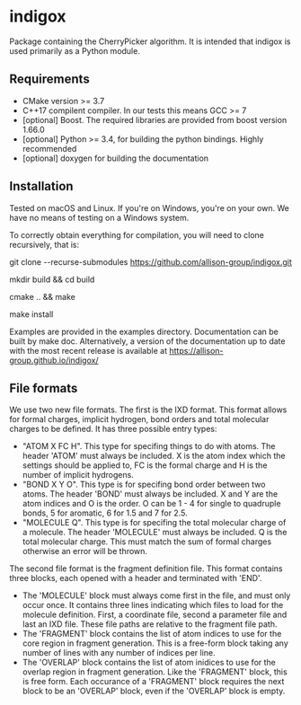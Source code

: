 # indigox

Package containing the CherryPicker algorithm. It is intended that indigox is used primarily as a Python module.

## Requirements
- CMake version >= 3.7
- C++17 compilent compiler. In our tests this means GCC >= 7
- [optional] Boost. The required libraries are provided from boost version 1.66.0
- [optional] Python >= 3.4, for building the python bindings. Highly recommended
- [optional] doxygen for building the documentation

## Installation
Tested on macOS and Linux. If you're on Windows, you're on your own. We have no means of testing on a Windows system.

To correctly obtain everything for compilation, you will need to clone recursively, that is:

git clone --recurse-submodules https://github.com/allison-group/indigox.git

mkdir build && cd build

cmake .. && make

make install

Examples are provided in the examples directory. Documentation can be built by make doc. Alternatively, a version of the documentation up to date with the most recent release is available at https://allison-group.github.io/indigox/

## File formats

We use two new file formats. The first is the IXD format. This format allows for formal charges, implicit hydrogen, bond orders and total molecular charges to be defined. It has three possible entry types:
- "ATOM  X  FC  H". This type for specifing things to do with atoms. The header 'ATOM' must always be included. X is the atom index which the settings should be applied to, FC is the formal charge and H is the number of implicit hydrogens.
- "BOND  X  Y  O". This type is for specifing bond order between two atoms. The header 'BOND' must always be included. X and Y are the atom indices and O is the order. O can be 1 - 4 for single to quadruple bonds, 5 for aromatic, 6 for 1.5 and 7 for 2.5.
- "MOLECULE  Q". This type is for specifing the total molecular charge of a molecule. The header 'MOLECULE' must always be included. Q is the total molecular charge. This must match the sum of formal charges otherwise an error will be thrown.

The second file format is the fragment definition file. This format contains three blocks, each opened with a header and terminated with 'END'.
- The 'MOLECULE' block must always come first in the file, and must only occur once. It contains three lines indicating which files to load for the molecule definition. First, a coordinate file, second a parameter file and last an IXD file. These file paths are relative to the fragment file path.
- The 'FRAGMENT' block contains the list of atom indices to use for the core region in fragment generation. This is a free-form block taking any number of lines with any number of indices per line.
- The 'OVERLAP' block contains the list of atom inidices to use for the overlap region in fragment generation. Like the 'FRAGMENT' block, this is free form. Each occurance of a 'FRAGMENT' block requires the next block to be an 'OVERLAP' block, even if the 'OVERLAP' block is empty.

